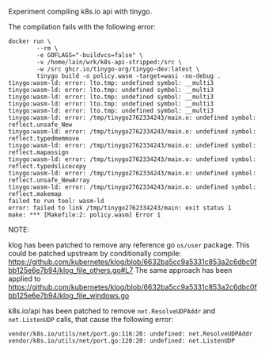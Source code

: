 Experiment compiling k8s.io api with tinygo.

The compilation fails with the following error:

```
docker run \
        --rm \
        -e GOFLAGS="-buildvcs=false" \
        -v /home/lain/wrk/k8s-api-stripped:/src \
        -w /src ghcr.io/tinygo-org/tinygo-dev:latest \
        tinygo build -o policy.wasm -target=wasi -no-debug .
tinygo:wasm-ld: error: lto.tmp: undefined symbol: __multi3
tinygo:wasm-ld: error: lto.tmp: undefined symbol: __multi3
tinygo:wasm-ld: error: lto.tmp: undefined symbol: __multi3
tinygo:wasm-ld: error: lto.tmp: undefined symbol: __multi3
tinygo:wasm-ld: error: lto.tmp: undefined symbol: __multi3
tinygo:wasm-ld: error: /tmp/tinygo2762334243/main.o: undefined symbol: reflect.unsafe_New
tinygo:wasm-ld: error: /tmp/tinygo2762334243/main.o: undefined symbol: reflect.typedmemmove
tinygo:wasm-ld: error: /tmp/tinygo2762334243/main.o: undefined symbol: reflect.mapassign
tinygo:wasm-ld: error: /tmp/tinygo2762334243/main.o: undefined symbol: reflect.typedslicecopy
tinygo:wasm-ld: error: /tmp/tinygo2762334243/main.o: undefined symbol: reflect.unsafe_NewArray
tinygo:wasm-ld: error: /tmp/tinygo2762334243/main.o: undefined symbol: reflect.makemap
failed to run tool: wasm-ld
error: failed to link /tmp/tinygo2762334243/main: exit status 1
make: *** [Makefile:2: policy.wasm] Error 1
```

NOTE:

klog has been patched to remove any reference go `os/user` package.
This could be patched upstream by conditionally compile: https://github.com/kubernetes/klog/blob/6632ba5cc9a5331c853a2c6dbc0fbb125e6e7b94/klog_file_others.go#L7
The same approach has been applied to https://github.com/kubernetes/klog/blob/6632ba5cc9a5331c853a2c6dbc0fbb125e6e7b94/klog_file_windows.go

k8s.io/api has been patched to remove `net.ResolveUDPAddr` and `net.ListenUDP` calls, that cause the following error:

```
vendor/k8s.io/utils/net/port.go:116:20: undefined: net.ResolveUDPAddr
vendor/k8s.io/utils/net/port.go:120:20: undefined: net.ListenUDP
```
